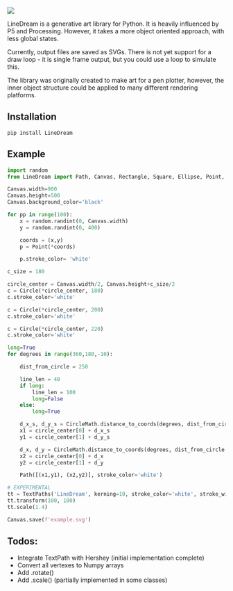 ![](./example.svg)

LineDream is a generative art library for Python. It is heavily influenced by P5 and Processing. However, it takes a more object oriented approach, with less global states.

Currently, output files are saved as SVGs. There is not yet support for a draw loop - it is single frame output, but you could use a loop to simulate this.

The library was originally created to make art for a pen plotter, however, the inner object structure could be applied to many different rendering platforms.

Installation
------------
`pip install LineDream`

Example
-------
```python
import random
from LineDream import Path, Canvas, Rectangle, Square, Ellipse, Point, Circle, CircleMath, TextPaths

Canvas.width=900
Canvas.height=500
Canvas.background_color='black'

for pp in range(100):
	x = random.randint(0, Canvas.width)
	y = random.randint(0, 400)

	coords = (x,y)
	p = Point(*coords)

	p.stroke_color= 'white'

c_size = 180

circle_center = Canvas.width/2, Canvas.height+c_size/2
c = Circle(*circle_center, 180)
c.stroke_color='white'

c = Circle(*circle_center, 200)
c.stroke_color='white'

c = Circle(*circle_center, 220)
c.stroke_color='white'

long=True
for degrees in range(360,180,-10):

	dist_from_circle = 250

	line_len = 40
	if long:
		line_len = 100
		long=False
	else:
		long=True

	d_x_s, d_y_s = CircleMath.distance_to_coords(degrees, dist_from_circle)
	x1 = circle_center[0] + d_x_s
	y1 = circle_center[1] + d_y_s

	d_x, d_y = CircleMath.distance_to_coords(degrees, dist_from_circle + line_len)
	x2 = circle_center[0] + d_x
	y2 = circle_center[1] + d_y

	Path([(x1,y1), (x2,y2)], stroke_color='white')

# EXPERIMENTAL
tt = TextPaths('LineDream', kerning=10, stroke_color='white', stroke_width=2)
tt.transform(100, 100)
tt.scale(1.4)

Canvas.save(f'example.svg')
```

Todos:
-----
- Integrate TextPath with Hershey (initial implementation complete)
- Convert all vertexes to Numpy arrays
- Add .rotate()
- Add .scale() (partially implemented in some classes)